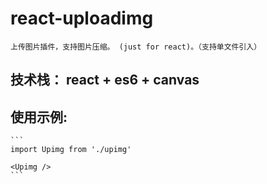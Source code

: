 # react-uploadimg

    上传图片插件，支持图片压缩。 (just for react)。（支持单文件引入）

## 技术栈： react + es6 + canvas

## 使用示例:
    ```
    import Upimg from './upimg'

    <Upimg />
    ```
